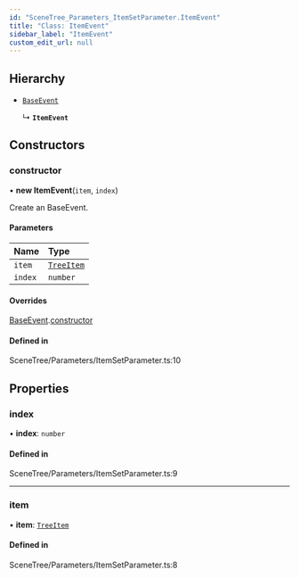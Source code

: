 ```yaml
---
id: "SceneTree_Parameters_ItemSetParameter.ItemEvent"
title: "Class: ItemEvent"
sidebar_label: "ItemEvent"
custom_edit_url: null
---
```




## Hierarchy

- [`BaseEvent`](../../Utilities/Utilities_BaseEvent.BaseEvent)

  ↳ **`ItemEvent`**

## Constructors

### constructor

• **new ItemEvent**(`item`, `index`)

Create an BaseEvent.

#### Parameters

| Name | Type |
| :------ | :------ |
| `item` | [`TreeItem`](../SceneTree_TreeItem.TreeItem) |
| `index` | `number` |

#### Overrides

[BaseEvent](../../Utilities/Utilities_BaseEvent.BaseEvent).[constructor](../../Utilities/Utilities_BaseEvent.BaseEvent#constructor)

#### Defined in

SceneTree/Parameters/ItemSetParameter.ts:10

## Properties

### index

• **index**: `number`

#### Defined in

SceneTree/Parameters/ItemSetParameter.ts:9

___

### item

• **item**: [`TreeItem`](../SceneTree_TreeItem.TreeItem)

#### Defined in

SceneTree/Parameters/ItemSetParameter.ts:8


